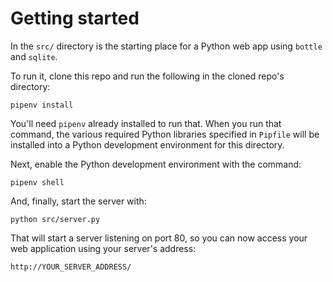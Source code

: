 # Getting started

In the `src/` directory is the starting place for a Python web app using
`bottle` and `sqlite`.

To run it, clone this repo and run the following in the cloned repo's
directory:

    pipenv install

You'll need `pipenv` already installed to run that. When you run that
command, the various required Python libraries specified in `Pipfile` will
be installed into a Python development environment for this directory.

Next, enable the Python development environment with the command:

    pipenv shell

And, finally, start the server with:

    python src/server.py

That will start a server listening on port 80, so you can now access
your web application using your server's address:

    http://YOUR_SERVER_ADDRESS/
